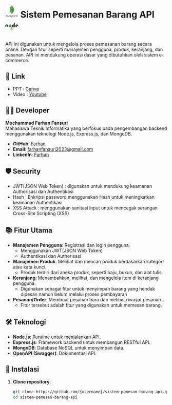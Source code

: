 # <img src="https://raw.githubusercontent.com/devicons/devicon/master/icons/mongodb/mongodb-original-wordmark.svg" alt="mongodb" width="40" height="40"/>  Sistem Pemesanan Barang API <img src="https://raw.githubusercontent.com/devicons/devicon/master/icons/nodejs/nodejs-original-wordmark.svg" alt="nodejs" width="40" height="40"/>  

API ini digunakan untuk mengelola proses pemesanan barang secara online. Dengan fitur seperti manajemen pengguna, produk, keranjang, dan pesanan. API ini mendukung operasi dasar yang dibutuhkan oleh sistem e-commerce.

## 🔗 Link
- PPT : [Canva]()
- Video : [Youtube]()

## 👨‍💻 Developer

**Mochammad Farhan Fansuri**  
Mahasiswa Teknik Informatika yang berfokus pada pengembangan backend menggunakan teknologi Node.js, Express.js, dan MongoDB.  
- **GitHub**: [Farhan](https://github.com/FarhanFansuri)  
- **Email**: [farhanfansuri2023@gmail.com](mailto:farhanfansuri2023@gmail.com)  
- **LinkedIn**: [Farhan](https://www.linkedin.com/in/farhanfansuri2002)

## 🛡️ Security
- JWT(JSON Web Token) : digunakan untuk mendukung keamanan Authorisasi dan Authentikasi
- Hash : Enkripsi password menggunakan Hash untuk meningkatkan keamanan Authentikasi
- XSS Attack : menggunakan sanitasi input untuk mencegak serangan Cross-Site Scripting (XSS) 

## 📚 Fitur Utama
- **Manajemen Pengguna**: Registrasi dan login pengguna.
  - Menggunakan JWT(JSON Web Token)
  - Authentikasi dan Authorisasi
- **Manajemen Produk**: Melihat dan mencari produk berdasarkan kategori atau kata kunci.
  - Produk terdiri dari aneka produk, seperti baju, bukun, dan alat tulis.
- **Keranjang**: Menambahkan, melihat, dan mengelola item di keranjang pengguna.
  - Digunakan sebagai fitur untuk menyimpan barang yang hendak dipesan namun belum melalui proses pembayaran
- **Pesanan/Order**: Membuat pesanan baru dan melihat riwayat pesanan.
  - Fitur tersebut adalah fitur yang digunakan untuk memesan barang.

## 🛠️ Teknologi
- **Node.js**: Runtime untuk menjalankan API.
- **Express.js**: Framework backend untuk membangun RESTful API.
- **MongoDB**: Database NoSQL untuk menyimpan data.
- **OpenAPI (Swagger)**: Dokumentasi API.

## 🚀 Instalasi

1. **Clone repository**:
   ```bash
   git clone https://github.com/{username}/sistem-pemesan-barang-api.git
   cd sistem-pemesan-barang-api
